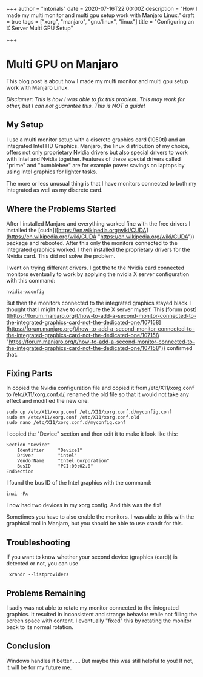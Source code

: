 +++
author = "mtorials"
date = 2020-07-16T22:00:00Z
description = "How I made my multi monitor and multi gpu setup work with Manjaro Linux."
draft = true
tags = ["xorg", "manjaro", "gnu/linux", "linux"]
title = "Configuring an X Server Multi GPU Setup"

+++
# Multi GPU on Manjaro

This blog post is about how I made my multi monitor and multi gpu setup work with Manjaro Linux.

_*Disclamer: This is how I was able to fix this problem. This may work for other, but I can not guarantee this. This is NOT a guide!*_

## My Setup

I use a multi monitor setup with a discrete graphics card (1050ti) and an integrated Intel HD Graphics. Manjaro, the linux distribution of my choice, offers not only proprietary Nvidia drivers but also special drivers to work with Intel and Nvidia together. Features of these special drivers called "prime" and "bumblebee" are for example power savings on laptops by using Intel graphics for lighter tasks.

The more or less unusual thing is that I have monitors connected to both my integrated as well as my discrete card.

## Where the Problems Started

After I installed Manjaro and everything worked fine with the free drivers I installed the \[cuda\]([https://en.wikipedia.org/wiki/CUDA](https://en.wikipedia.org/wiki/CUDA "https://en.wikipedia.org/wiki/CUDA")) package and rebooted. After this only the monitors connected to the integrated graphics worked. I then installed the proprietary drivers for the Nvidia card. This did not solve the problem.

I went on trying different drivers. I got the to the Nvidia card connected monitors eventually to work by applying the nvidia X server configuration with this command:

    nvidia-xconfig

But then the monitors connected to the integrated graphics stayed black. I thought that I might have to configure the X server myself. This \[forum post\]([https://forum.manjaro.org/t/how-to-add-a-second-monitor-connected-to-the-integrated-graphics-card-not-the-dedicated-one/107158](https://forum.manjaro.org/t/how-to-add-a-second-monitor-connected-to-the-integrated-graphics-card-not-the-dedicated-one/107158 "https://forum.manjaro.org/t/how-to-add-a-second-monitor-connected-to-the-integrated-graphics-card-not-the-dedicated-one/107158")) confirmed that.

## Fixing Parts

In copied the Nvidia configuration file and copied it from /etc/X11/xorg.conf to /etc/X11/xorg.conf.d/, renamed the old file so that it would not take any effect and modified the new one.

    sudo cp /etc/X11/xorg.conf /etc/X11/xorg.conf.d/myconfig.conf
    sudo mv /etc/X11/xorg.conf /etc/X11/xorg.conf.old
    sudo nano /etc/X11/xorg.conf.d/myconfig.conf

I copied the "Device" section and then edit it to make it look like this:

    Section "Device"
        Identifier     "Device1"
        Driver         "intel"
        VendorName     "Intel Corporation"
        BusID          "PCI:00:02.0"
    EndSection

I found the bus ID of the Intel graphics with the command:

    inxi -Fx

I now had two devices in my xorg config. And this was the fix!

Sometimes you have to also enable the monitors. I was able to this with the graphical tool in Manjaro, but you should be able to use xrandr for this.

## Troubleshooting

If you want to know whether your second device (graphics (card)) is detected or not, you can use

     xrandr --listproviders

## Problems Remaining

I sadly was not able to rotate my monitor connected to the integrated graphics. It resulted in inconsistent and strange behavior while not filling the screen space with content. I eventually "fixed" this by rotating the monitor back to its normal rotation.

## Conclusion

Windows handles it better...... But maybe this was still helpful to you! If not, it will be for my future me.